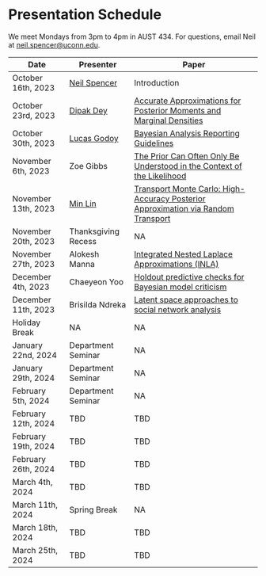 # Presentation Schedule


We meet Mondays from 3pm to 4pm in AUST 434. For questions, email Neil at neil.spencer@uconn.edu. 

| Date               | Presenter |                    Paper |
| -------- | ------- | -------|
| October 16th, 2023  | [Neil Spencer](https://sites.google.com/site/neilarchspencer/)      | Introduction|
| October 23rd, 2023  | [Dipak Dey](http://merlot.stat.uconn.edu/~dey/)    | [Accurate Approximations for Posterior Moments and Marginal Densities](https://www.tandfonline.com/doi/abs/10.1080/01621459.1986.10478240)|
| October 30th, 2023  | [Lucas Godoy](https://lcgodoy.me)     | [Bayesian Analysis Reporting Guidelines](https://www.nature.com/articles/s41562-021-01177-7)|
| November 6th, 2023 | Zoe Gibbs | [The Prior Can Often Only Be Understood in the Context of the Likelihood](https://www.mdpi.com/1099-4300/19/10/555)|
| November 13th, 2023 | [Min Lin](https://minlinstat.github.io/) | [Transport Monte Carlo: High-Accuracy Posterior Approximation via Random Transport](https://doi.org/10.1080/01621459.2021.2003201)|
| November 20th, 2023 | Thanksgiving Recess   | NA|
| November 27th, 2023 | Alokesh Manna   | [Integrated Nested Laplace Approximations (INLA)](https://arxiv.org/pdf/1907.01248.pdf)|
| December 4th, 2023  | Chaeyeon Yoo   | [Holdout predictive checks for Bayesian model criticism](https://www.gemma-moran.com/publications/10203-holdout-predictive-checks-for-bayesian-model-criticism-previously-population-predictive-checks)|
| December 11th, 2023 | Brisilda Ndreka  | [Latent space approaches to social network analysis](https://www.tandfonline.com/doi/abs/10.1198/016214502388618906)|
| Holiday Break | NA | NA|
| January 22nd, 2024 | Department Seminar | NA|
| January 29th, 2024 | Department Seminar | NA|
| February 5th, 2024 | Department Seminar | NA|
| February 12th, 2024| TBD | TBD|
| February 19th, 2024| TBD | TBD|
| February 26th, 2024| TBD | TBD|
| March 4th, 2024| TBD | TBD|
| March 11th, 2024| Spring Break | NA|
| March 18th, 2024| TBD | TBD|
| March 25th, 2024| TBD | TBD|
